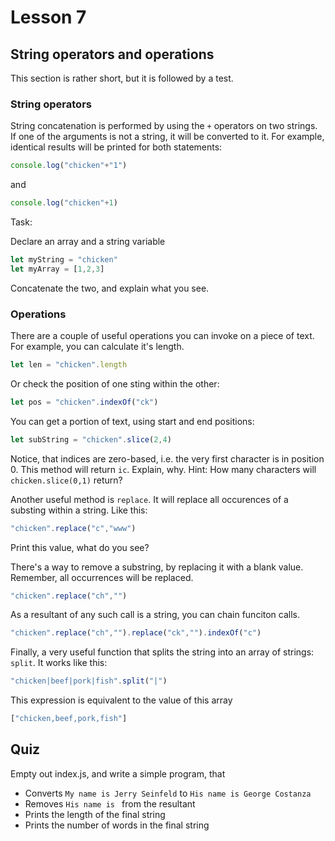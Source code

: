 # Lesson 7

## String operators and operations

This section is rather short, but it is followed by a test.

### String operators

String concatenation is performed by using the `+` operators on two strings. If one of the arguments is not a string, it will be converted to it. For example, identical results will be printed for both statements:

```js
console.log("chicken"+"1")
```

and

```js
console.log("chicken"+1)
```

Task:

Declare an array and a string variable

```js
let myString = "chicken"
let myArray = [1,2,3]
```

Concatenate the two, and explain what you see.


### Operations

There are a couple of useful operations you can invoke on a piece of text. For example, you can calculate it's length.

```js
let len = "chicken".length
```

Or check the position of one sting within the other:

```js
let pos = "chicken".indexOf("ck")
```

You can get a portion of text, using start and end positions:

```js
let subString = "chicken".slice(2,4)
```

Notice, that indices are zero-based, i.e. the very first character is in position 0. This method will return `ic`. Explain, why. Hint: How many characters will `chicken.slice(0,1)` return?

Another useful method is `replace`. It will replace all occurences of a substing within a string. Like this:

```js
"chicken".replace("c","www")
```

Print this value, what do you see?

There's a way to remove a substring, by replacing it with a blank value. Remember, all occurrences will be replaced.

```js
"chicken".replace("ch","")
```

As a resultant of any such call is a string, you can chain funciton calls.

```js
"chicken".replace("ch","").replace("ck","").indexOf("c")
```

Finally, a very useful function that splits the string into an array of strings: `split`. It works like this:

```js
"chicken|beef|pork|fish".split("|")
```

This expression is equivalent to the value of this array

```js
["chicken,beef,pork,fish"]
```

## Quiz

Empty out index.js, and write a simple program, that
* Converts `My name is Jerry Seinfeld` to `His name is George Costanza`
* Removes `His name is ` from the resultant
* Prints the length of the final string
* Prints the number of words in the final string
